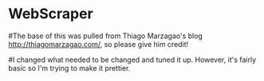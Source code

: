 # WebScraper

#The base of this was pulled from Thiago Marzagao's blog http://thiagomarzagao.com/, so please give him credit!

#I changed what needed to be changed and tuned it up.  However, it's fairly basic so I'm trying to make it prettier.
